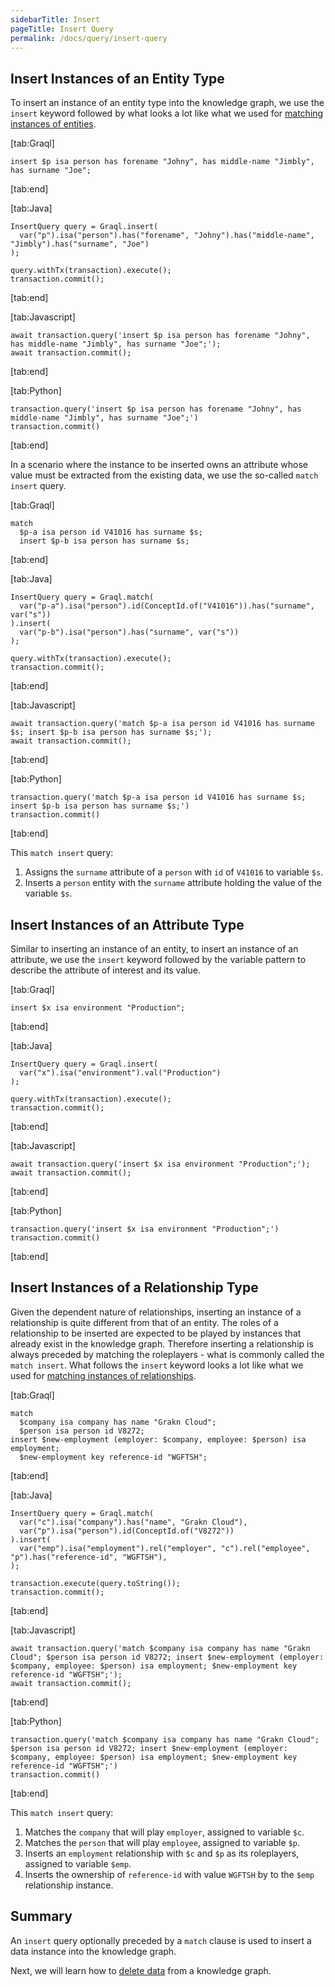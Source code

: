 ```yaml
---
sidebarTitle: Insert
pageTitle: Insert Query
permalink: /docs/query/insert-query
---
```


## Insert Instances of an Entity Type
To insert an instance of an entity type into the knowledge graph, we use the `insert` keyword followed by what looks a lot like what we used for [matching instances of entities](/docs/query/match-clause#match-instances-of-an-entity).

<div class="tabs dark">

[tab:Graql]
```lang-graql
insert $p isa person has forename "Johny", has middle-name "Jimbly", has surname "Joe";
```
[tab:end]

[tab:Java]
```lang-java
InsertQuery query = Graql.insert(
  var("p").isa("person").has("forename", "Johny").has("middle-name", "Jimbly").has("surname", "Joe")
);

query.withTx(transaction).execute();
transaction.commit();
```
<!-- 1.5 transaction.execute(query.toString());
transaction.commit(); -->
[tab:end]

[tab:Javascript]
```lang-javascript
await transaction.query('insert $p isa person has forename "Johny", has middle-name "Jimbly", has surname "Joe";');
await transaction.commit();
```
[tab:end]

[tab:Python]
```lang-python
transaction.query('insert $p isa person has forename "Johny", has middle-name "Jimbly", has surname "Joe";')
transaction.commit()
```
[tab:end]

</div>

In a scenario where the instance to be inserted owns an attribute whose value must be extracted from the existing data, we use the so-called `match insert` query.

<div class="tabs dark">

[tab:Graql]
```lang-graql
match
  $p-a isa person id V41016 has surname $s;
  insert $p-b isa person has surname $s;
```
[tab:end]

[tab:Java]
```lang-java
InsertQuery query = Graql.match(
  var("p-a").isa("person").id(ConceptId.of("V41016")).has("surname", var("s"))
).insert(
  var("p-b").isa("person").has("surname", var("s"))
);

query.withTx(transaction).execute();
transaction.commit();
```
<!-- 1.5 transaction.execute(query.toString());
transaction.commit(); -->
[tab:end]

[tab:Javascript]
```lang-javascript
await transaction.query('match $p-a isa person id V41016 has surname $s; insert $p-b isa person has surname $s;');
await transaction.commit();
```
[tab:end]

[tab:Python]
```lang-python
transaction.query('match $p-a isa person id V41016 has surname $s; insert $p-b isa person has surname $s;')
transaction.commit()
```
[tab:end]
</div>

This `match insert` query:
1. Assigns the `surname` attribute of a `person` with `id` of `V41016` to variable `$s`.
2. Inserts a `person` entity with the `surname` attribute holding the value of the variable `$s`.

## Insert Instances of an Attribute Type
Similar to inserting an instance of an entity, to insert an instance of an attribute, we use the `insert` keyword followed by the variable pattern to describe the attribute of interest and its value.

<div class="tabs dark">

[tab:Graql]
```lang-graql
insert $x isa environment "Production";
```
[tab:end]

[tab:Java]
```lang-java
InsertQuery query = Graql.insert(
  var("x").isa("environment").val("Production")
);

query.withTx(transaction).execute();
transaction.commit();
```
<!-- 1.5 transaction.execute(query.toString());
transaction.commit(); -->
[tab:end]

[tab:Javascript]
```lang-javascript
await transaction.query('insert $x isa environment "Production";');
await transaction.commit();
```
[tab:end]

[tab:Python]
```lang-python
transaction.query('insert $x isa environment "Production";')
transaction.commit()
```
[tab:end]
</div>

## Insert Instances of a Relationship Type
Given the dependent nature of relationships, inserting an instance of a relationship is quite different from that of an entity. The roles of a relationship to be inserted are expected to be played by instances that already exist in the knowledge graph. Therefore inserting a relationship is always preceded by matching the roleplayers - what is commonly called the `match insert`. What follows the `insert` keyword looks a lot like what we used for [matching instances of relationships](/docs/query/match-clause#match-instances-of-a-relationship).

<div class="tabs dark">

[tab:Graql]
```lang-graql
match
  $company isa company has name "Grakn Cloud";
  $person isa person id V8272;
insert $new-employment (employer: $company, employee: $person) isa employment;
  $new-employment key reference-id "WGFTSH";
```
[tab:end]

[tab:Java]
```lang-java
InsertQuery query = Graql.match(
  var("c").isa("company").has("name", "Grakn Cloud"),
  var("p").isa("person").id(ConceptId.of("V8272"))
).insert(
  var("emp").isa("employment").rel("employer", "c").rel("employee", "p").has("reference-id", "WGFTSH"),
);

transaction.execute(query.toString());
transaction.commit();
```
[tab:end]

[tab:Javascript]
```lang-javascript
await transaction.query('match $company isa company has name "Grakn Cloud"; $person isa person id V8272; insert $new-employment (employer: $company, employee: $person) isa employment; $new-employment key reference-id "WGFTSH";');
await transaction.commit();
```
[tab:end]

[tab:Python]
```lang-python
transaction.query('match $company isa company has name "Grakn Cloud"; $person isa person id V8272; insert $new-employment (employer: $company, employee: $person) isa employment; $new-employment key reference-id "WGFTSH";')
transaction.commit()
```
[tab:end]
</div>

This `match insert` query:
1. Matches the `company` that will play `employer`, assigned to variable `$c`.
2. Matches the `person` that will play `employee`, assigned to variable `$p`.
3. Inserts an `employment` relationship with `$c` and `$p` as its roleplayers, assigned to variable `$emp`.
4. Inserts the ownership of `reference-id` with value `WGFTSH` by to the `$emp` relationship instance.

## Summary
An `insert` query optionally preceded by a `match` clause is used to insert a data instance into the knowledge graph.

Next, we will learn how to [delete data](/docs/query/delete-query) from a knowledge graph.